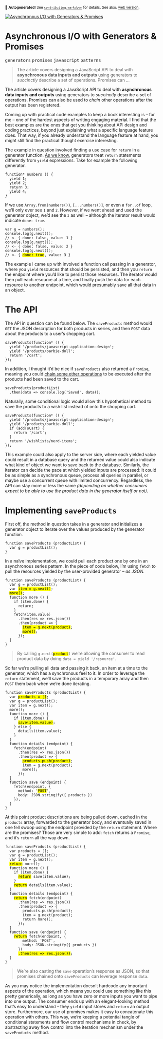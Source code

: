<sub>&#x1F6A8; <strong>Autogenerated!</strong> See <a href="https://github.com/ponyfoo/articles/tree/noindex/contributing.markdown"><code>contributing.markdown</code></a> for details. See also: <a href="https://ponyfoo.com/articles/asynchronous-i-o-with-generators-and-promises">web version</a>.</sub>

<a href="https://ponyfoo.com/articles/asynchronous-i-o-with-generators-and-promises"><div><img src="https://i.imgur.com/9YXWogT.jpg" alt="Asynchronous I/O with Generators &amp; Promises"></div></a>

<h1>Asynchronous I/O with Generators &amp; Promises</h1>

<p><kbd>generators</kbd> <kbd>promises</kbd> <kbd>javascript</kbd> <kbd>patterns</kbd></p>

<blockquote><p>The article covers designing a JavaScript API to deal with <strong>asynchronous data inputs and outputs</strong> using generators to <em>succinctly</em> describe a set of operations. Promises can &#x2026;</p></blockquote>

<div><p>The article covers designing a JavaScript API to deal with <strong>asynchronous data inputs and outputs</strong> using generators to <em>succinctly</em> describe a set of operations. Promises can also be used to <em>chain</em> other operations after the output has been registered.</p></div>

<blockquote></blockquote>

<div><p>Coming up with practical code examples to keep a book interesting is &#x2013; for me &#x2013; one of the hardest aspects of writing engaging material. I find that the best examples are the ones that get you thinking about API design and coding practices, beyond just explaining what a specific language feature does. That way, if you already understand the language feature at hand, you might still find the practical thought exercise interesting.</p> <p>The example in question involved finding a use case for <code class="md-code md-code-inline">return</code> in a generator function. <a href="https://ponyfoo.com/articles/es6-generators-in-depth" aria-label="ES6 Generators in Depth on Pony Foo">As we know</a>, generators treat <code class="md-code md-code-inline">return</code> statements differently from <code class="md-code md-code-inline">yield</code> expressions. Take for example the following generator.</p> <pre class="md-code-block"><code class="md-code md-lang-javascript"><span class="md-code-function"><span class="md-code-keyword">function</span>* <span class="md-code-title">numbers</span> <span class="md-code-params">()</span> </span>{
  <span class="md-code-keyword">yield</span> <span class="md-code-number">1</span>;
  <span class="md-code-keyword">yield</span> <span class="md-code-number">2</span>;
  <span class="md-code-keyword">return</span> <span class="md-code-number">3</span>;
  <span class="md-code-keyword">yield</span> <span class="md-code-number">4</span>;
}
</code></pre> <p>If we use <code class="md-code md-code-inline">Array.from(numbers())</code>, <code class="md-code md-code-inline">[...numbers()]</code>, or even a <code class="md-code md-code-inline">for..of</code> loop, we&#x2019;ll only ever see <code class="md-code md-code-inline">1</code> and <code class="md-code md-code-inline">2</code>. However, if we went ahead and used the generator object, we&#x2019;d see the <code class="md-code md-code-inline">3</code> as well &#x2013; although the iterator result would indicate <code class="md-code md-code-inline">done: true</code>.</p> <pre class="md-code-block"><code class="md-code md-lang-javascript"><span class="md-code-keyword">var</span> g = numbers();
<span class="md-code-built_in">console</span>.log(g.next());
<span class="md-code-comment">// &lt;- { done: false, value: 1 }</span>
<span class="md-code-built_in">console</span>.log(g.next());
<span class="md-code-comment">// &lt;- { done: false, value: 2 }</span>
<span class="md-code-built_in">console</span>.log(g.next());
<span class="md-code-comment">// &lt;- { <mark class="md-mark md-code-mark">done: true</mark>, value: 3 }</span>
</code></pre> <p>The example I came up with involved a function call passing in a generator, where you <code class="md-code md-code-inline">yield</code> resources that should be persisted, and then you <code class="md-code md-code-inline">return</code> the endpoint where you&#x2019;d like to persist those resources. The iterator would then pull each resource at a time, and finally push the data for each resource to another endpoint, which would presumably save all that data in an object.</p></div>

<div><h1 id="the-api">The API</h1> <p>The API in question can be found below. The <code class="md-code md-code-inline">saveProducts</code> method would <code class="md-code md-code-inline">GET</code> the JSON description for both products in series, and then <code class="md-code md-code-inline">POST</code> data about the products to a user&#x2019;s shopping cart.</p> <pre class="md-code-block"><code class="md-code md-lang-javascript">saveProducts(<span class="md-code-function"><span class="md-code-keyword">function</span>* <span class="md-code-params">()</span> </span>{
  <span class="md-code-keyword">yield</span> <span class="md-code-string">&apos;/products/javascript-application-design&apos;</span>;
  <span class="md-code-keyword">yield</span> <span class="md-code-string">&apos;/products/barbie-doll&apos;</span>;
  <span class="md-code-keyword">return</span> <span class="md-code-string">&apos;/cart&apos;</span>;
});
</code></pre> <p>In addition, I thought it&#x2019;d be nice if <code class="md-code md-code-inline">saveProducts</code> also returned a <code class="md-code md-code-inline">Promise</code>, meaning you could <a href="https://ponyfoo.com/articles/es6-promises-in-depth" aria-label="ES6 Promises in Depth on Pony Foo">chain some other operations</a> to be executed after the products had been saved to the cart.</p> <pre class="md-code-block"><code class="md-code md-lang-javascript">saveProducts(productList)
  .then(data =&gt; <span class="md-code-built_in">console</span>.log(<span class="md-code-string">&apos;Saved&apos;</span>, data));
</code></pre> <p>Naturally, some conditional logic would allow this hypothetical method to save the products to a wish list instead of onto the shopping cart.</p> <pre class="md-code-block"><code class="md-code md-lang-javascript">saveProducts(<span class="md-code-function"><span class="md-code-keyword">function</span>* <span class="md-code-params">()</span> </span>{
  <span class="md-code-keyword">yield</span> <span class="md-code-string">&apos;/products/javascript-application-design&apos;</span>;
  <span class="md-code-keyword">yield</span> <span class="md-code-string">&apos;/products/barbie-doll&apos;</span>;
  <span class="md-code-keyword">if</span> (addToCart) {
    <span class="md-code-keyword">return</span> <span class="md-code-string">&apos;/cart&apos;</span>;
  }
  <span class="md-code-keyword">return</span> <span class="md-code-string">&apos;/wishlists/nerd-items&apos;</span>;
});
</code></pre> <p>This example could also apply to the server side, where each yielded value could result in a database query and the returned value could also indicate what kind of object we want to save back to the database. Similarly, the iterator can decide the pace at which yielded inputs are processed: it could be as simple as a synchronous queue, process all queries in parallel, or maybe use a concurrent queue with limited concurrency. Regardless, the API can stay more or less the same <em>(depending on whether consumers expect to be able to use the product data in the generator itself or not)</em>.</p> <h1 id="implementing-saveproducts">Implementing <code class="md-code md-code-inline">saveProducts</code></h1> <p>First off, the method in question takes in a generator and initializes a generator object to iterate over the values produced by the generator function.</p> <pre class="md-code-block"><code class="md-code md-lang-javascript"><span class="md-code-function"><span class="md-code-keyword">function</span> <span class="md-code-title">saveProducts</span> <span class="md-code-params">(productList)</span> </span>{
  <span class="md-code-keyword">var</span> g = productList();
}
</code></pre> <p>In a na&#xEF;ve implementation, we could pull each product one by one in an asynchronous series pattern. In the piece of code below, I&#x2019;m using <code class="md-code md-code-inline">fetch</code> to pull the resources yielded by the user-provided generator <em>&#x2013; as JSON</em>.</p> <pre class="md-code-block"><code class="md-code md-lang-javascript"><span class="md-code-function"><span class="md-code-keyword">function</span> <span class="md-code-title">saveProducts</span> <span class="md-code-params">(productList)</span> </span>{
  <span class="md-code-keyword">var</span> g = productList();
  <span class="md-code-keyword">var</span> <mark class="md-mark md-code-mark">item = g.next()</mark>;
  <mark class="md-mark md-code-mark">more()</mark>;
  <span class="md-code-function"><span class="md-code-keyword">function</span> <span class="md-code-title">more</span> <span class="md-code-params">()</span> </span>{
    <span class="md-code-keyword">if</span> (item.done) {
      <span class="md-code-keyword">return</span>;
    }
    fetch(item.value)
      .then(res =&gt; res.json())
      .then(product =&gt; {
        <mark class="md-mark md-code-mark">item = g.next(product)</mark>;
        <mark class="md-mark md-code-mark">more()</mark>;
      });
  }
}
</code></pre> <blockquote> <p>By calling <code class="md-code md-code-inline">g.next(<mark class="md-mark md-code-mark">product</mark>)</code> we&#x2019;re allowing the consumer to read product data by doing <code class="md-code md-code-inline">data = yield &apos;/resource&apos;</code>.</p> </blockquote> <p>So far we&#x2019;re pulling all data and passing it back, an item at a time to the generator, which has a synchronous feel to it. In order to leverage the <code class="md-code md-code-inline">return</code> statement, we&#x2019;ll save the products in a temporary array and then <code class="md-code md-code-inline">POST</code> them back when we&#x2019;re done iterating.</p> <pre class="md-code-block"><code class="md-code md-lang-javascript"><span class="md-code-function"><span class="md-code-keyword">function</span> <span class="md-code-title">saveProducts</span> <span class="md-code-params">(productList)</span> </span>{
  <span class="md-code-keyword">var</span> <mark class="md-mark md-code-mark">products = []</mark>;
  <span class="md-code-keyword">var</span> g = productList();
  <span class="md-code-keyword">var</span> item = g.next();
  more();
  <span class="md-code-function"><span class="md-code-keyword">function</span> <span class="md-code-title">more</span> <span class="md-code-params">()</span> </span>{
    <span class="md-code-keyword">if</span> (item.done) {
      <mark class="md-mark md-code-mark">save(item.value)</mark>;
    } <span class="md-code-keyword">else</span> {
      details(item.value);
    }
  }
  <span class="md-code-function"><span class="md-code-keyword">function</span> <span class="md-code-title">details</span> <span class="md-code-params">(endpoint)</span> </span>{
    fetch(endpoint)
      .then(res =&gt; res.json())
      .then(product =&gt; {
        <mark class="md-mark md-code-mark">products.push(product)</mark>;
        item = g.next(product);
        more();
      });
  }
  <span class="md-code-function"><span class="md-code-keyword">function</span> <span class="md-code-title">save</span> <span class="md-code-params">(endpoint)</span> </span>{
    fetch(endpoint, {
      method: <span class="md-code-string">&apos;<mark class="md-mark md-code-mark">POST</mark>&apos;</span>,
      body: <span class="md-code-built_in">JSON</span>.stringify({ products })
    });
  }
}
</code></pre> <p>At this point product descriptions are being pulled down, cached in the <code class="md-code md-code-inline">products</code> array, forwarded to the generator body, and eventually saved in one fell swoop using the endpoint provided by the <code class="md-code md-code-inline">return</code> statement. Where are the promises? Those are very simple to add: <code class="md-code md-code-inline">fetch</code> returns a <code class="md-code md-code-inline">Promise</code>, and it&#x2019;s <code class="md-code md-code-inline">return</code> all the way down.</p> <pre class="md-code-block"><code class="md-code md-lang-javascript"><span class="md-code-function"><span class="md-code-keyword">function</span> <span class="md-code-title">saveProducts</span> <span class="md-code-params">(productList)</span> </span>{
  <span class="md-code-keyword">var</span> products = [];
  <span class="md-code-keyword">var</span> g = productList();
  <span class="md-code-keyword">var</span> item = g.next();
  <mark class="md-mark md-code-mark">return</mark> more();
  <span class="md-code-function"><span class="md-code-keyword">function</span> <span class="md-code-title">more</span> <span class="md-code-params">()</span> </span>{
    <span class="md-code-keyword">if</span> (item.done) {
      <mark class="md-mark md-code-mark">return</mark> save(item.value);
    }
    <mark class="md-mark md-code-mark">return</mark> details(item.value);
  }
  <span class="md-code-function"><span class="md-code-keyword">function</span> <span class="md-code-title">details</span> <span class="md-code-params">(endpoint)</span> </span>{
    <mark class="md-mark md-code-mark">return</mark> fetch(endpoint)
      .then(res =&gt; res.json())
      .then(product =&gt; {
        products.push(product);
        item = g.next(product);
        <span class="md-code-keyword">return</span> more();
      });
  }
  <span class="md-code-function"><span class="md-code-keyword">function</span> <span class="md-code-title">save</span> <span class="md-code-params">(endpoint)</span> </span>{
    <mark class="md-mark md-code-mark">return</mark> fetch(endpoint, {
        method: <span class="md-code-string">&apos;POST&apos;</span>,
        body: <span class="md-code-built_in">JSON</span>.stringify({ products })
      })
      <mark class="md-mark md-code-mark">.then(res =&gt; res.json())</mark>;
  }
}
</code></pre> <blockquote> <p>We&#x2019;re also casting the <code class="md-code md-code-inline">save</code> operation&#x2019;s response as JSON, so that promises chained onto <code class="md-code md-code-inline">saveProducts</code> can leverage response <code class="md-code md-code-inline">data</code>.</p> </blockquote> <p>As you may notice the implementation doesn&#x2019;t hardcode any important aspects of the operation, which means you could use something like this pretty generically, as long as you have zero or more inputs you want to pipe into one output. The consumer ends up with an elegant-looking method that&#x2019;s easy to understand &#x2013; they <code class="md-code md-code-inline">yield</code> input stores and <code class="md-code md-code-inline">return</code> an output store. Furthermore, our use of promises makes it easy to concatenate this operation with others. This way, we&#x2019;re keeping a potential tangle of conditional statements and flow control mechanisms in check, by abstracting away flow control into the iteration mechanism under the <code class="md-code md-code-inline">saveProducts</code> method.</p></div>
